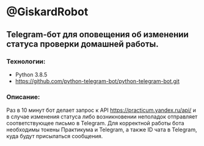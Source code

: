 # @GiskardRobot
## Telegram-бот  для оповещения об изменении статуса проверки домашней работы.
### Технологии:
- Python 3.8.5
- https://github.com/python-telegram-bot/python-telegram-bot.git
### Описание:
  Раз в 10 минут бот делает запрос к API https://practicum.yandex.ru/api/ и в случае изменения статуса либо возникновении неполадок отправляет соответствующее письмо в Telegram. Для корректной работы бота необходимы токены Практикума и Telegram, а также ID чата в Telegram, куда будут присылаться сообщения.
